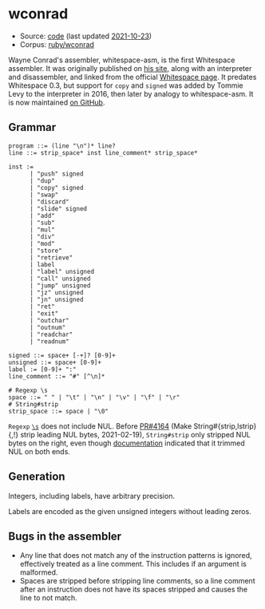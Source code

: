 # wconrad

- Source: [code](https://github.com/wspace/wconrad-ruby)
  (last updated [2021-10-23](https://github.com/wspace/wconrad-ruby/commit/406a09e80f5fd6b6f2beb8e9d9f039536bc8db23))
- Corpus: [ruby/wconrad](https://github.com/wspace/corpus/tree/main/ruby/wconrad)

Wayne Conrad's assembler, whitespace-asm, is the first Whitespace assembler. It
was originally published on [his site](https://web.archive.org/web/20120417161917/http://yagni.com:80/whitespace/index.html),
along with an interpreter and disassembler, and linked from the official
[Whitespace page](https://web.archive.org/web/20150717140342/http://compsoc.dur.ac.uk:80/whitespace/download.php).
It predates Whitespace 0.3, but support for `copy` and `signed` was added by
Tommie Levy to the interpreter in 2016, then later by analogy to whitespace-asm.
It is now maintained [on GitHub](https://github.com/wspace/wconrad-ruby).

## Grammar

```bnf
program ::= (line "\n")* line?
line ::= strip_space* inst line_comment* strip_space*

inst :=
      | "push" signed
      | "dup"
      | "copy" signed
      | "swap"
      | "discard"
      | "slide" signed
      | "add"
      | "sub"
      | "mul"
      | "div"
      | "mod"
      | "store"
      | "retrieve"
      | label
      | "label" unsigned
      | "call" unsigned
      | "jump" unsigned
      | "jz" unsigned
      | "jn" unsigned
      | "ret"
      | "exit"
      | "outchar"
      | "outnum"
      | "readchar"
      | "readnum"

signed ::= space+ [-+]? [0-9]+
unsigned ::= space+ [0-9]+
label := [0-9]+ ":"
line_comment ::= "#" [^\n]*

# Regexp \s
space ::= " " | "\t" | "\n" | "\v" | "\f" | "\r"
# String#strip
strip_space ::= space | "\0"
```

`Regexp` [`\s`](https://docs.ruby-lang.org/en/master/Regexp.html#class-Regexp-label-Shorthand+Character+Classes)
does not include NUL. Before [PR#4164](https://github.com/ruby/ruby/pull/4164)
(Make String#{strip,lstrip}{,!} strip leading NUL bytes, 2021-02-19),
`String#strip` only stripped NUL bytes on the right, even though [documentation](https://docs.ruby-lang.org/en/master/String.html#class-String-label-Whitespace+in+Strings)
indicated that it trimmed NUL on both ends.

## Generation

Integers, including labels, have arbitrary precision.

Labels are encoded as the given unsigned integers without leading zeros.

## Bugs in the assembler

- Any line that does not match any of the instruction patterns is ignored,
  effectively treated as a line comment. This includes if an argument is
  malformed.
- Spaces are stripped before stripping line comments, so a line comment after an
  instruction does not have its spaces stripped and causes the line to not
  match.
